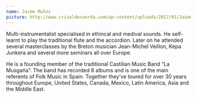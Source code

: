 ```yaml
---
name: Jaime Muñoz
picture: http://www.crisoldecuerda.com/wp-content/uploads/2017/01/Jaime-Muñoz-foto-env-123x123-2017.jpg
---
```


Multi-instrumentalist specialised in ethincal and medival sounds. He self-learnt to play the traditional flute and the accordion. Later on he attended several masterclasses by the Breton musician Jean-Michel Veillon, Kepa Junkera and several more seminars all over Europe.

He is a founding member of the traditional Castilian Music Band “La Musgaña”. The band has recorded 8 albums and is one of the main referents of Folk Music in Spain. Together they’ve toured for over 30 years throughout Europe, United States, Canada, Mexico, Latin America, Asia and the Middle East.
